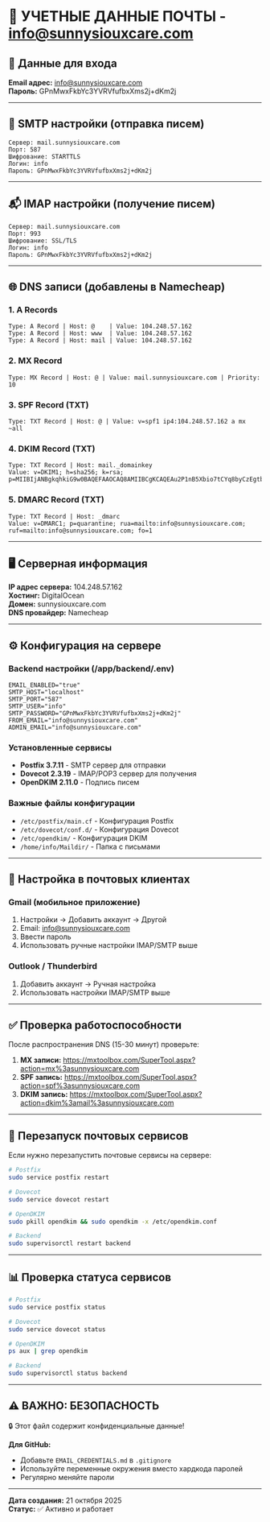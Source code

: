 # 📧 УЧЕТНЫЕ ДАННЫЕ ПОЧТЫ - info@sunnysiouxcare.com

## 🔐 Данные для входа

**Email адрес:** info@sunnysiouxcare.com  
**Пароль:** GPnMwxFkbYc3YVRVfufbxXms2j+dKm2j

---

## 📨 SMTP настройки (отправка писем)

```
Сервер: mail.sunnysiouxcare.com
Порт: 587
Шифрование: STARTTLS
Логин: info
Пароль: GPnMwxFkbYc3YVRVfufbxXms2j+dKm2j
```

---

## 📬 IMAP настройки (получение писем)

```
Сервер: mail.sunnysiouxcare.com
Порт: 993
Шифрование: SSL/TLS
Логин: info
Пароль: GPnMwxFkbYc3YVRVfufbxXms2j+dKm2j
```

---

## 🌐 DNS записи (добавлены в Namecheap)

### 1. A Records
```
Type: A Record | Host: @    | Value: 104.248.57.162
Type: A Record | Host: www  | Value: 104.248.57.162
Type: A Record | Host: mail | Value: 104.248.57.162
```

### 2. MX Record
```
Type: MX Record | Host: @ | Value: mail.sunnysiouxcare.com | Priority: 10
```

### 3. SPF Record (TXT)
```
Type: TXT Record | Host: @ | Value: v=spf1 ip4:104.248.57.162 a mx ~all
```

### 4. DKIM Record (TXT)
```
Type: TXT Record | Host: mail._domainkey
Value: v=DKIM1; h=sha256; k=rsa; p=MIIBIjANBgkqhkiG9w0BAQEFAAOCAQ8AMIIBCgKCAQEAu2P1nB5Xbio7tCYq8byCzEgtb0zsxRqf/rZDo58OIRSBpQw6RVKH/wXPHTJeAWrBs/9mvCe9nioQTI+bebgRsEy9YRdZtCqj1t0KtBiwb2BlmUKxerlOZhd5NHEmHLfkTCtwmaN8b28RLXvxB5SGVBH+HcKSegbbRwkiNcW6x+9e1LTgwtRPDWw4eR+YI+62Tk9ISVJJ9cOVyjp41Eg1ozOdYAS8a5a08y/wuJTxdRcOsD/NLDyqbKzKy82ixGwYVDhzNpfVgoQlRpCwMDdTuUmUZfOtPfPaAHRRMxBK0svgVnYkFjrlletB4mee+3TJgmoP1tk7sCbD1xzPUOMV5QIDAQAB
```

### 5. DMARC Record (TXT)
```
Type: TXT Record | Host: _dmarc
Value: v=DMARC1; p=quarantine; rua=mailto:info@sunnysiouxcare.com; ruf=mailto:info@sunnysiouxcare.com; fo=1
```

---

## 🖥️ Серверная информация

**IP адрес сервера:** 104.248.57.162  
**Хостинг:** DigitalOcean  
**Домен:** sunnysiouxcare.com  
**DNS провайдер:** Namecheap

---

## ⚙️ Конфигурация на сервере

### Backend настройки (/app/backend/.env)
```env
EMAIL_ENABLED="true"
SMTP_HOST="localhost"
SMTP_PORT="587"
SMTP_USER="info"
SMTP_PASSWORD="GPnMwxFkbYc3YVRVfufbxXms2j+dKm2j"
FROM_EMAIL="info@sunnysiouxcare.com"
ADMIN_EMAIL="info@sunnysiouxcare.com"
```

### Установленные сервисы
- **Postfix 3.7.11** - SMTP сервер для отправки
- **Dovecot 2.3.19** - IMAP/POP3 сервер для получения
- **OpenDKIM 2.11.0** - Подпись писем

### Важные файлы конфигурации
- `/etc/postfix/main.cf` - Конфигурация Postfix
- `/etc/dovecot/conf.d/` - Конфигурация Dovecot
- `/etc/opendkim/` - Конфигурация DKIM
- `/home/info/Maildir/` - Папка с письмами

---

## 📱 Настройка в почтовых клиентах

### Gmail (мобильное приложение)
1. Настройки → Добавить аккаунт → Другой
2. Email: info@sunnysiouxcare.com
3. Ввести пароль
4. Использовать ручные настройки IMAP/SMTP выше

### Outlook / Thunderbird
1. Добавить аккаунт → Ручная настройка
2. Использовать настройки IMAP/SMTP выше

---

## ✅ Проверка работоспособности

После распространения DNS (15-30 минут) проверьте:

1. **MX записи:** https://mxtoolbox.com/SuperTool.aspx?action=mx%3asunnysiouxcare.com
2. **SPF запись:** https://mxtoolbox.com/SuperTool.aspx?action=spf%3asunnysiouxcare.com
3. **DKIM запись:** https://mxtoolbox.com/SuperTool.aspx?action=dkim%3amail%3asunnysiouxcare.com

---

## 🔄 Перезапуск почтовых сервисов

Если нужно перезапустить почтовые сервисы на сервере:

```bash
# Postfix
sudo service postfix restart

# Dovecot
sudo service dovecot restart

# OpenDKIM
sudo pkill opendkim && sudo opendkim -x /etc/opendkim.conf

# Backend
sudo supervisorctl restart backend
```

---

## 📊 Проверка статуса сервисов

```bash
# Postfix
sudo service postfix status

# Dovecot
sudo service dovecot status

# OpenDKIM
ps aux | grep opendkim

# Backend
sudo supervisorctl status backend
```

---

## ⚠️ ВАЖНО: БЕЗОПАСНОСТЬ

🔒 Этот файл содержит конфиденциальные данные!

**Для GitHub:**
- Добавьте `EMAIL_CREDENTIALS.md` в `.gitignore`
- Используйте переменные окружения вместо хардкода паролей
- Регулярно меняйте пароли

---

**Дата создания:** 21 октября 2025  
**Статус:** ✅ Активно и работает
